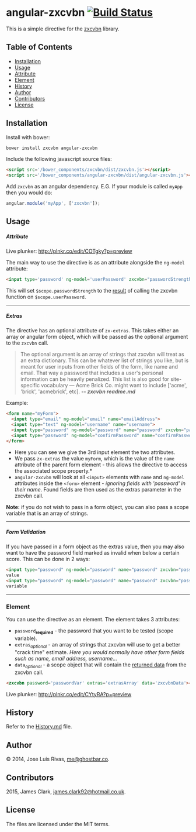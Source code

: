 # angular-zxcvbn [![Build Status](https://travis-ci.org/ghostbar/angular-zxcvbn.svg?branch=master)](https://travis-ci.org/ghostbar/angular-zxcvbn)

This is a simple directive for the [zxcvbn](https://github.com/dropbox/zxcvbn) library.

## Table of Contents
* [Installation](#installation)
* [Usage](#usage)
 * [Attribute](#attribute) 
 * [Element](#element)
* [History](#history)
* [Author](#author)
* [Contributors](#contributors)
* [License](#license)

## Installation

Install with bower:
```bash
bower install zxcvbn angular-zxcvbn
```

Include the following javascript source files:
```html
<script src='/bower_components/zxcvbn/dist/zxcvbn.js'></script>
<script src='/bower_components/angular-zxcvbn/dist/angular-zxcvbn.js'></script>
```

Add `zxcvbn` as an angular dependency. E.G. If your module is called `myApp` then you would do:
```javascript
angular.module('myApp', ['zxcvbn']);
  ```

## Usage

##### Attribute

Live plunker: <http://plnkr.co/edit/COTgky?p=preview>

The main way to use the directive is as an attribute alongside the `ng-model` attribute:
```html
<input type='password' ng-model='userPassword' zxcvbn="passwordStrength">
```
This will set `$scope.passwordStrength` to the [result](https://github.com/dropbox/zxcvbn#usage) of calling the zxcvbn function on 
`$scope.userPassword`.

---
##### Extras

The directive has an optional attribute of `zx-extras`. This takes either an array or angular form object, which will be passed as the 
optional argument to the `zxcvbn` call. 

> The optional argument is an array of strings that zxcvbn will treat as an extra dictionary. This can be whatever list of strings you like, but is meant for user inputs from other fields of the form, like name and email. That way a password that includes a user's personal information can be heavily penalized. This list is also good for site-specific vocabulary — Acme Brick Co. might want to include ['acme', 'brick', 'acmebrick', etc]. 
**-- <cite>zxcvbn readme.md</cite>**

Example:
```html
<form name="myForm">
  <input type="email" ng-model="email" name="emailAddress">
  <input type="text" ng-model="username" name="username">
  <input type="password" ng-model="password" name="password" zxcvbn="passwordStrength" zx-extras="myForm">
  <input type="password" ng-model="confirmPassword" name="confirmPassword">
</form>
```
* Here you can see we give the 3rd input element the two attributes.
* We pass `zx-extras` the value `myForm`, which is the value of the `name` attribute of the parent form element - this allows the directive
 to access the associated scope property.*
* `angular-zxcvbn` will look at all `<input>` elements with `name` and `ng-model` attributes inside the `<form>` element -  *ignoring 
fields with 'password' in their name*. Found fields are then used as the extras parameter in the zxcvbn call.

**Note:** if you do not wish to pass in a form object, you can also pass a scope variable that is an array of strings.

---
##### Form Validation

If you have passed in a form object as the extras value, then you may also want to have the password field marked as invalid when below a certain score. This can be done in 2 ways:
```html
<input type="password" ng-model="password" name="password" zxcvbn="passwordStrength" zx-extras="myForm" zx-min-score="2"> // hard code the 
value
<input type="password" ng-model="password" name="password" zxcvbn="passwordStrength" zx-extras="myForm" zx-min-score="{{ minScore }}"> // pass it a scope 
variable
```

---
### Element

You can use the directive as an element. The element takes 3 attributes:
* `password`<sub>**required**</sub> - the password that you want to be tested (scope variable).
* `extras`<sub>*optional*</sub> - an array of strings that zxcvbn will use to get a better "crack time" estimate. *Here you would normally have other form fields such as name, email address, username...*
* `data`<sub>*optional*</sub> - a scope object that will contain the [returned data](https://github.com/dropbox/zxcvbn#usage) from the zxcvbn call.

```html
<zxcvbn password='passwordVar' extras='extrasArray' data='zxcvbnData'></zxcvbn>
```

Live plunker: <http://plnkr.co/edit/CYtyRA?p=preview>

## History ##

Refer to the [History.md](History.md) file.

## Author ##

© 2014, Jose Luis Rivas, <me@ghostbar.co>.

## Contributors ##

2015, James Clark, <james.clark92@hotmail.co.uk>.

## License ##

The files are licensed under the MIT terms.
